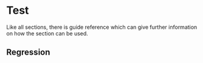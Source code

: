 # Test


Like all sections, there is guide reference which can give further information
on how the section can be used.

## Regression


